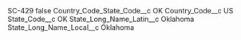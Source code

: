<?xml version="1.0" encoding="UTF-8"?>
<CustomMetadata xmlns="http://soap.sforce.com/2006/04/metadata" xmlns:xsi="http://www.w3.org/2001/XMLSchema-instance" xmlns:xsd="http://www.w3.org/2001/XMLSchema">
    <label>SC-429</label>
    <protected>false</protected>
    <values>
        <field>Country_Code_State_Code__c</field>
        <value xsi:type="xsd:string">OK</value>
    </values>
    <values>
        <field>Country_Code__c</field>
        <value xsi:type="xsd:string">US</value>
    </values>
    <values>
        <field>State_Code__c</field>
        <value xsi:type="xsd:string">OK</value>
    </values>
    <values>
        <field>State_Long_Name_Latin__c</field>
        <value xsi:type="xsd:string">Oklahoma</value>
    </values>
    <values>
        <field>State_Long_Name_Local__c</field>
        <value xsi:type="xsd:string">Oklahoma</value>
    </values>
</CustomMetadata>
